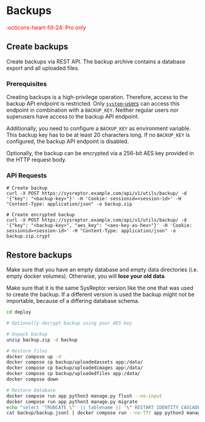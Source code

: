 # Backups
<span style="color:red;">:octicons-heart-fill-24: Pro only</span>

## Create backups
Create backups via REST API. The backup archive contains a database export and all uploaded files.

### Prerequisites
Creating backups is a high-privilege operation. Therefore, access to the backup API endpoint is restricted.
Only [`system`-users](/setup/user-permissions/#system) can access this endpoint in combination with a `BACKUP_KEY`.
Neither regular users nor superusers have access to the backup API endpoint.

Additionally, you need to configure a `BACKUP_KEY` as environment variable.
This backup key has to be at least 20 characters long.
If no `BACKUP_KEY` is configured, the backup API endpoint is disabled.

Optionally, the backup can be encrypted via a 256-bit AES key provided in the HTTP request body.

### API Requests
```
# Create backup
curl -X POST https://sysreptor.example.com/api/v1/utils/backup/ -d '{"key": "<backup-key>"}' -H 'Cookie: sessionid=<session-id>' -H "Content-Type: application/json" -o backup.zip

# Create encrypted backup
curl -X POST https://sysreptor.example.com/api/v1/utils/backup/ -d '{"key": "<backup-key>", "aes_key": "<aes-key-as-hex>"}' -H 'Cookie: sessionid=<session-id>' -H "Content-Type: application/json" -o backup.zip.crypt
```

## Restore backups
Make sure that you have an empty database and empty data directories (i.e. empty docker volumes). Otherwise, you will **lose your old data**.

Make sure that it is the same SysReptor version like the one that was used to create the backup. 
If a different version is used the backup might not be importable, because of a differing database schema.

```bash
cd deploy

# Optionally decrypt backup using your AES key

# Unpack backup
unzip backup.zip -d backup

# Restore files
docker compose up -d
docker compose cp backup/uploadedassets app:/data/
docker compose cp backup/uploadedimages app:/data/
docker compose cp backup/uploadedfiles app:/data/
docker compose down

# Restore database
docker compose run app python3 manage.py flush --no-input
docker compose run app python3 manage.py migrate
echo "select 'TRUNCATE \"' || tablename || '\" RESTART IDENTITY CASCADE;' from pg_tables where schemaname = 'public' and tablename != 'django_migrations';" | docker compose run --no-TTY app python3 manage.py dbshell -- -t | docker compose run --no-TTY app python3 manage.py dbshell
cat backup/backup.jsonl | docker compose run --no-TTY app python3 manage.py loaddata --format=jsonl -
```
